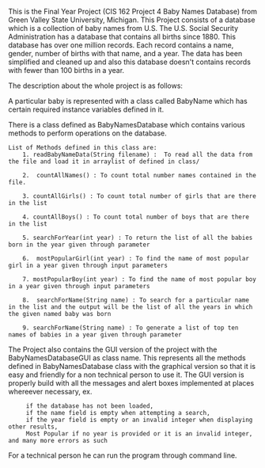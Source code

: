 This is the Final Year Project (CIS 162 Project 4
Baby Names Database) from Green Valley State University, Michigan. This Project consists of a database which is a collection of baby names from U.S. The U.S. Social Security Administration has a database that contains all births since 1880. This database has over one million records. Each record contains a name, gender, number of births
with that name, and a year. The data has been simplified and cleaned up and also this database doesn't contains records with fewer than 100 births in a year. 

The description about the whole project is as follows:

A particular baby is represented with a class called BabyName which has certain required instance variables defined in it. 

There is a class defined as BabyNamesDatabase which contains various methods to perform operations on the database.

	List of Methods defined in this class are:
		1. readBabyNameData(String filename) :  To read all the data from the file and load it in arraylist of defined in class/

		2.  countAllNames() : To count total number names contained in the file.

		3. countAllGirls() : To count total number of girls that are there in the list

		4. countAllBoys() : To count total number of boys that are there in the list

		5. searchForYear(int year) : To return the list of all the babies born in the year given through parameter

		6.  mostPopularGirl(int year) : To find the name of most popular girl in a year given through input parameters

		7. mostPopularBoy(int year) : To find the name of most popular boy in a year given through input parameters

		8. 	searchForName(String name) : To search for a particular name in the list and the output will be the list of all the years in which the given named baby was born

		9. searchForName(String name) : To generate a list of top ten names of babies in a year given through parameter

The Project also contains the GUI version of the project with the BabyNamesDatabaseGUI as class name. This represents all the methods defined in BabyNamesDatabase class with the graphical version so that it is easy and friendly for a non technical person to use it. The GUI version is properly build with all the messages and alert boxes implemented at places whereever necessary, ex. 

		 if the database has not been loaded,
		 if the name field is empty when attempting a search,
		 if the year field is empty or an invalid integer when displaying other results,
		 Most Popular if no year is provided or it is an invalid integer, and many more errors as such

For a technical person he can run the program through command line.